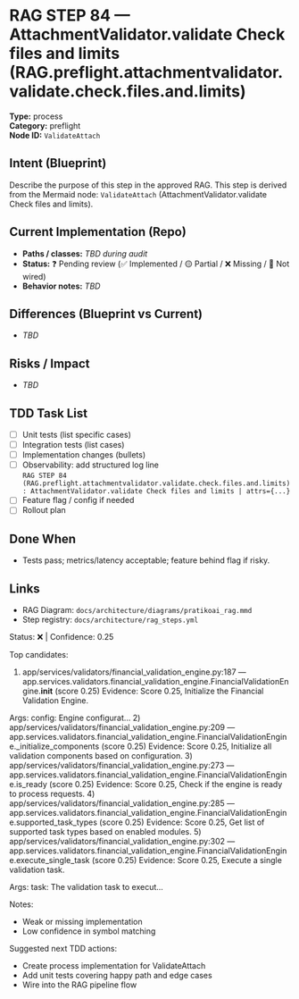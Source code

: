 # RAG STEP 84 — AttachmentValidator.validate Check files and limits (RAG.preflight.attachmentvalidator.validate.check.files.and.limits)

**Type:** process  
**Category:** preflight  
**Node ID:** `ValidateAttach`

## Intent (Blueprint)
Describe the purpose of this step in the approved RAG. This step is derived from the Mermaid node: `ValidateAttach` (AttachmentValidator.validate Check files and limits).

## Current Implementation (Repo)
- **Paths / classes:** _TBD during audit_
- **Status:** ❓ Pending review (✅ Implemented / 🟡 Partial / ❌ Missing / 🔌 Not wired)
- **Behavior notes:** _TBD_

## Differences (Blueprint vs Current)
- _TBD_

## Risks / Impact
- _TBD_

## TDD Task List
- [ ] Unit tests (list specific cases)
- [ ] Integration tests (list cases)
- [ ] Implementation changes (bullets)
- [ ] Observability: add structured log line  
  `RAG STEP 84 (RAG.preflight.attachmentvalidator.validate.check.files.and.limits): AttachmentValidator.validate Check files and limits | attrs={...}`
- [ ] Feature flag / config if needed
- [ ] Rollout plan

## Done When
- Tests pass; metrics/latency acceptable; feature behind flag if risky.

## Links
- RAG Diagram: `docs/architecture/diagrams/pratikoai_rag.mmd`
- Step registry: `docs/architecture/rag_steps.yml`


<!-- AUTO-AUDIT:BEGIN -->
Status: ❌  |  Confidence: 0.25

Top candidates:
1) app/services/validators/financial_validation_engine.py:187 — app.services.validators.financial_validation_engine.FinancialValidationEngine.__init__ (score 0.25)
   Evidence: Score 0.25, Initialize the Financial Validation Engine.

Args:
    config: Engine configurat...
2) app/services/validators/financial_validation_engine.py:209 — app.services.validators.financial_validation_engine.FinancialValidationEngine._initialize_components (score 0.25)
   Evidence: Score 0.25, Initialize all validation components based on configuration.
3) app/services/validators/financial_validation_engine.py:273 — app.services.validators.financial_validation_engine.FinancialValidationEngine.is_ready (score 0.25)
   Evidence: Score 0.25, Check if the engine is ready to process requests.
4) app/services/validators/financial_validation_engine.py:285 — app.services.validators.financial_validation_engine.FinancialValidationEngine.supported_task_types (score 0.25)
   Evidence: Score 0.25, Get list of supported task types based on enabled modules.
5) app/services/validators/financial_validation_engine.py:302 — app.services.validators.financial_validation_engine.FinancialValidationEngine.execute_single_task (score 0.25)
   Evidence: Score 0.25, Execute a single validation task.

Args:
    task: The validation task to execut...

Notes:
- Weak or missing implementation
- Low confidence in symbol matching

Suggested next TDD actions:
- Create process implementation for ValidateAttach
- Add unit tests covering happy path and edge cases
- Wire into the RAG pipeline flow
<!-- AUTO-AUDIT:END -->